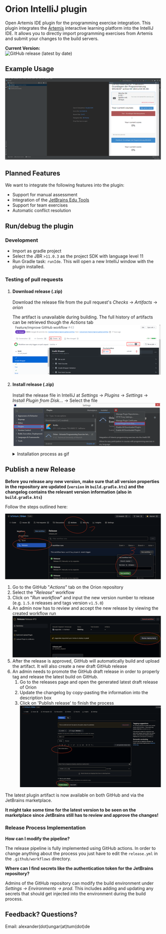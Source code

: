 # Orion IntelliJ plugin

Open Artemis IDE plugin for the programming exercise integration.
This plugin integrates the [Artemis](https://github.com/ls1intum/Artemis) interactive learning platform into the IntelliJ IDE.
It allows you to directly import programming exercises from Artemis and submit your changes to the build servers.

**Current Version:**  
![GitHub release (latest by date)](https://img.shields.io/github/v/release/ls1intum/Orion)

## Example Usage
![](.github/media/orion_workflow.gif)

## Planned Features
We want to integrate the following features into the plugin:

-   Support for manual assessment  
-   Integration of the [JetBrains Edu Tools](https://plugins.jetbrains.com/plugin/10081-edutools)
-   Support for team exercises
-   Automatic conflict resolution

## Run/debug the plugin

### Development

-   Import as gradle project
-   Select the JBR `>11.0.3` as the project SDK with language level 11
-   Run Gradle task: `runIde`. This will open a new IntelliJ window with the plugin installed.

### Testing of pull requests

1.  #### Download release (.zip)
    
    Download the release file from the pull request's _Checks_ &rarr; _Artifacts_ &rarr; _orion_
    
    The artifact is unavailable during building. The full history of artifacts can be retrieved though the _Actions_ tab
![](.github/media/download_release.png)

2.  #### Install release (.zip)
   
    Install the release file in IntelliJ at _Settings_ &rarr; _Plugins_ &rarr; _Settings_ &rarr; _Install Plugin from Disk..._ &rarr; Select the file
![](.github/media/install_release.png)  
    <details>
    <summary>Installation process as gif</summary>
   
    ![](.github/media/orion_installation.gif)
    </details>

## Publish a new Release

**Before you release any new version, make sure that all version properties in the repository are updated
(`version` in `build.gradle.kts`) and the changelog contains the relevant version information (also in `build.gradle.kts`)**


Follow the steps outlined here:

![](.github/media/github_release.png)

1. Go to the GitHub "_Actions_" tab on the Orion repository
2. Select the "_Release_" workflow
3. Click on "_Run workflow_" and input the new version number to release (e.g. `1.5.0` releases and tags version `v1.5.0`)
4. An admin now has to review and accept the new release by viewing the created workflow run
![](.github/media/release_review.png)
5. After the release is approved, GitHub will automatically build and upload the artifact. It will also create a new draft GitHub release
6. An admin needs to promote the GitHub draft release in order to properly tag and release the latest build on GitHub.
    1. Go to the releases page and open the generated latest draft release of Orion
    2. Update the changelog by copy-pasting the information into the description box
    3. Click on 'Publish release' to finish the process
![](.github/media/draft_release.png)

The latest plugin artifact is now available on both GitHub and via the JetBrains marketplace. 

**It might take some time for the latest version to be seen on the marketplace since JetBrains still has to review 
and approve the changes!**

### Release Process Implementation

**How can I modify the pipeline?**

The release pipeline is fully implemented using GitHub actions. In order to change anything about the process you just
have to edit the `release.yml` in the `.github/workflows` directory.

**Where can I find secrets like the authentication token for the JetBrains repository?**

Admins of the GitHub repository can modify the build environment under  _Settings -> Environments -> prod_. This includes
adding and updating any secrets that should get injected into the environment during the build process.

## Feedback? Questions?
Email: alexander(dot)ungar(at)tum(dot)de
